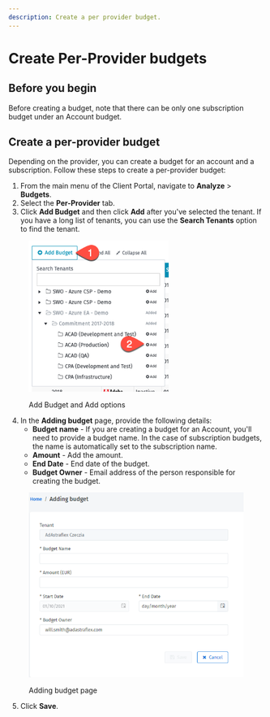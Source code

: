 ```yaml
---
description: Create a per provider budget.
---
```


# Create Per-Provider budgets

## Before you begin <a href="#per-provider-budgets" id="per-provider-budgets"></a>

Before creating a budget, note that there can be only one subscription budget under an Account budget.

## Create a per-provider budget <a href="#per-provider-budgets" id="per-provider-budgets"></a>

Depending on the provider, you can create a budget for an account and a subscription. Follow these steps to create a per-provider budget:

1. From the main menu of the Client Portal, navigate to **Analyze** > **Budgets**.
2. Select the **Per-Provider** tab.
3. Click **Add Budget** and then click **Add** after you've selected the tenant. If you have a long list of tenants, you can use the **Search Tenants** option to find the tenant.&#x20;

<figure><img src="../../.gitbook/assets/image (106).png" alt="" width="276"><figcaption><p>Add Budget and Add options</p></figcaption></figure>

4. In the **Adding budget** page, provide the following details:
   * **Budget name** - If you are creating a budget for an Account, you'll need to provide a budget name. In the case of subscription budgets, the name is automatically set to the subscription name.
   * **Amount** - Add the amount.
   * **End Date** - End date of the budget.
   * **Budget Owner** - Email address of the person responsible for creating the budget.&#x20;

<figure><img src="../../.gitbook/assets/image (8).png" alt="" width="446"><figcaption><p>Adding budget page</p></figcaption></figure>

5. Click **Save**.
